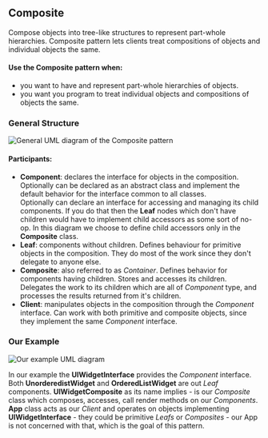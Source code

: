 ## Composite

Compose objects into tree-like structures to represent part-whole hierarchies.
Composite pattern lets clients treat compositions of objects and individual objects
the same.

#### Use the Composite pattern when:
- you want to have and represent part-whole hierarchies of objects.
- you want you program to treat individual objects and compositions of objects
  the same.

### General Structure

![General UML diagram of the Composite pattern][1]

#### Participants:
- **Component**: declares the interface for objects in the composition.  
  Optionally can be declared as an abstract class and implement the default behavior
  for the interface common to all classes.  
  Optionally can declare an interface for accessing and managing its child
  components. If you do that then the **Leaf** nodes which don't have children
  would have to implement child accessors as some sort of no-op. In this
  diagram we choose to define child accessors only in the **Composite** class.
- **Leaf**: components without children. Defines behaviour for primitive
  objects in the composition. They do most of the work since they don't
  delegate to anyone else.
- **Composite**: also referred to as _Container_. Defines behavior for components 
  having children. Stores and accesses its children.  Delegates the work to
  its children which are all of _Component_ type, and processes the results
  returned from it's children.
- **Client**: manipulates objects in the composition through the _Component_
  interface. Can work with both primitive and composite objects, since they
  implement the same _Component_ interface.

### Our Example

![Our example UML diagram][2]

In our example the **UIWidgetInterface** provides the _Component_ interface.  
Both **UnorderedistWidget** and **OrderedListWidget** are out _Leaf_ components.
**UIWidgetComposite** as its name implies - is our _Composite_ class which
composes, accesses, call render methods on our _Components_.
**App** class acts as our _Client_ and operates on objects implementing
**UIWidgetInterface** - they could be primitive _Leafs_ or _Composites_ - our
App is not concerned with that, which is the goal of this pattern.

[1]: https://i.ibb.co/D4jQyZH/Composite.png
[2]: https://i.ibb.co/VYp5xnY/Composite-Example.png
